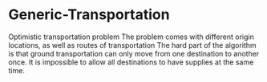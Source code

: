 # Generic-Transportation
Optimistic transportation problem
The problem comes with different origin locations, as well as routes of transportation
The hard part of the algorithm is that ground transportation can only move from one destination to another once. It is impossible to allow all destinations to have supplies at the same time. 
